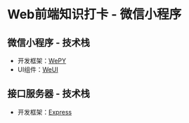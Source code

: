 # Web前端知识打卡 - 微信小程序

## 微信小程序 - 技术栈
* 开发框架：[WePY](https://github.com/Tencent/wepy)
* UI组件：[WeUI](https://github.com/Tencent/weui-wxss)

## 接口服务器 - 技术栈
* 开发框架：[Express](https://github.com/expressjs/express)